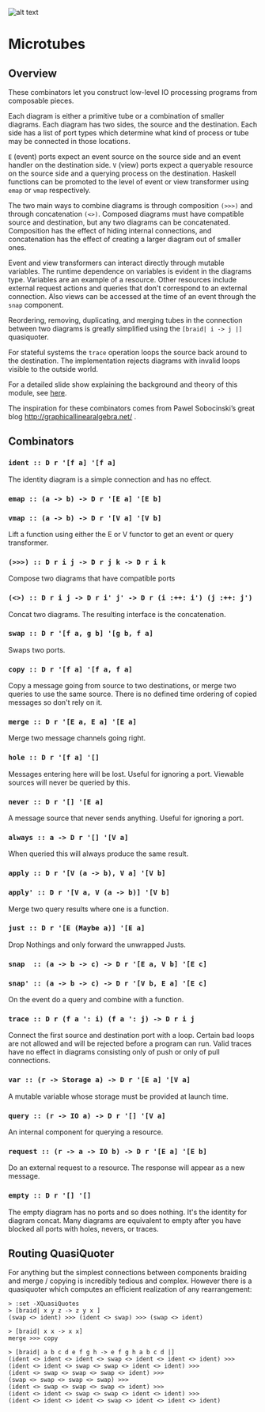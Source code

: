 ![alt text][logo]

# Microtubes

## Overview

These combinators let you construct low-level IO processing programs from
composable pieces.

Each diagram is either a primitive tube or a combination of smaller diagrams.
Each diagram has two sides, the source and the destination. Each side has
a list of port types which determine what kind of process or tube may be
connected in those locations.

`E` (event) ports expect an event source on the source side and an event
handler on the destination side.  `V` (view) ports expect a queryable resource
on the source side and a querying process on the destination. Haskell functions
can be promoted to the level of event or view transformer using `emap` or
`vmap` respectively.

The two main ways to combine diagrams is through composition `(>>>)` and
through concatenation `(<>)`. Composed diagrams must have compatible source
and destination, but any two diagrams can be concatenated. Composition has
the effect of hiding internal connections, and concatenation has the effect
of creating a larger diagram out of smaller ones.

Event and view transformers can interact directly through mutable variables.
The runtime dependence on variables is evident in the diagrams type. Variables
are an example of a resource. Other resources include external request actions
and queries that don't correspond to an external connection. Also views can be
accessed at the time of an event through the `snap` component.

Reordering, removing, duplicating, and merging tubes in the connection between
two diagrams is greatly simplified using the `[braid| i -> j |]` quasiquoter.

For stateful systems the `trace` operation loops the source back around to the
destination. The implementation rejects diagrams with invalid loops visible
to the outside world.

For a detailed slide show explaining the background and theory of this module,
see
[here](https://docs.google.com/presentation/d/1ZTHNJolxcUYrl-aPAMHfb5e0EQ_Fxpm8KYgbC1UHtt4/edit?usp=sharing).

The inspiration for these combinators comes from Pawel Sobocinski’s great blog
http://graphicallinearalgebra.net/ .

## Combinators

### `ident :: D r '[f a] '[f a]`
The identity diagram is a simple connection and has no effect.

### `emap :: (a -> b) -> D r '[E a] '[E b]`
### `vmap :: (a -> b) -> D r '[V a] '[V b]`
Lift a function using either the E or V functor to get an event or
query transformer.

### `(>>>) :: D r i j -> D r j k -> D r i k`
Compose two diagrams that have compatible ports

### `(<>) :: D r i j -> D r i' j' -> D r (i :++: i') (j :++: j')`
Concat two diagrams. The resulting interface is the concatenation.

### `swap :: D r '[f a, g b] '[g b, f a]`
Swaps two ports.

### `copy :: D r '[f a] '[f a, f a]`
Copy a message going from source to two destinations, or merge two queries to
use the same source. There is no defined time ordering of copied messages
so don't rely on it.

### `merge :: D r '[E a, E a] '[E a]`
Merge two message channels going right.

### `hole :: D r '[f a] '[]`
Messages entering here will be lost. Useful for ignoring a port. Viewable sources
will never be queried by this.

### `never :: D r '[] '[E a]`
A message source that never sends anything. Useful for ignoring a port.

### `always :: a -> D r '[] '[V a]`
When queried this will always produce the same result.

### `apply :: D r '[V (a -> b), V a] '[V b]`
### `apply' :: D r '[V a, V (a -> b)] '[V b]`
Merge two query results where one is a function.

### `just :: D r '[E (Maybe a)] '[E a]`
Drop Nothings and only forward the unwrapped Justs.

### `snap  :: (a -> b -> c) -> D r '[E a, V b] '[E c]`
### `snap' :: (a -> b -> c) -> D r '[V b, E a] '[E c]`
On the event do a query and combine with a function.

### `trace :: D r (f a ': i) (f a ': j) -> D r i j`
Connect the first source and destination port with a loop. Certain bad loops
are not allowed and will be rejected before a program can run. Valid traces have
no effect in diagrams consisting only of push or only of pull connections.

### `var :: (r -> Storage a) -> D r '[E a] '[V a]`
A mutable variable whose storage must be provided at launch time.

### `query :: (r -> IO a) -> D r '[] '[V a]`
An internal component for querying a resource.

### `request :: (r -> a -> IO b) -> D r '[E a] '[E b]`
Do an external request to a resource. The response will appear as a new
message.

### `empty :: D r '[] '[]`
The empty diagram has no ports and so does nothing. It's the identity for
diagram concat. Many diagrams are equivalent to empty after you have
blocked all ports with holes, nevers, or traces.

## Routing QuasiQuoter

For anything but the simplest connections between components braiding and
merge / copying is incredibly tedious and complex. However there is a
quasiquoter which computes an efficient realization of any rearrangement:

```
> :set -XQuasiQuotes
> [braid| x y z -> z y x ]
(swap <> ident) >>> (ident <> swap) >>> (swap <> ident)

> [braid| x x -> x x]
merge >>> copy

> [braid| a b c d e f g h -> e f g h a b c d |]
(ident <> ident <> ident <> swap <> ident <> ident <> ident) >>>
(ident <> ident <> swap <> swap <> ident <> ident) >>>
(ident <> swap <> swap <> swap <> ident) >>>
(swap <> swap <> swap <> swap) >>>
(ident <> swap <> swap <> swap <> ident) >>>
(ident <> ident <> swap <> swap <> ident <> ident) >>>
(ident <> ident <> ident <> swap <> ident <> ident <> ident)
```

[logo]: https://raw.githubusercontent.com/evanrinehart/microtubes/master/image.png "Combinator Symbols"
